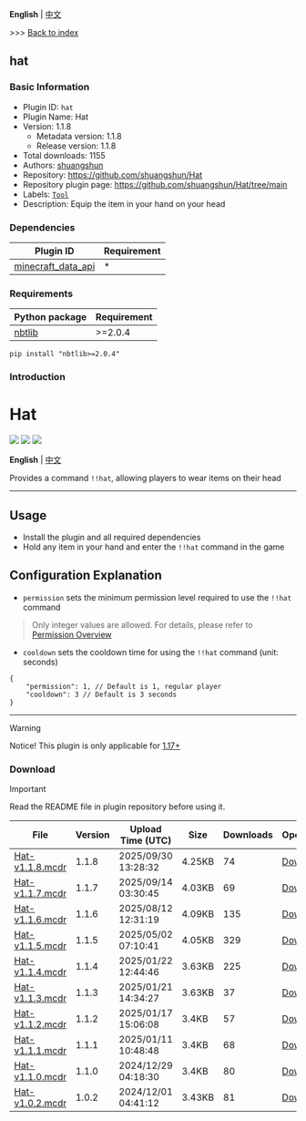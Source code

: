**English** | [中文](readme-zh_cn.md)

\>\>\> [Back to index](/readme.md)

## hat

### Basic Information

- Plugin ID: `hat`
- Plugin Name: Hat
- Version: 1.1.8
  - Metadata version: 1.1.8
  - Release version: 1.1.8
- Total downloads: 1155
- Authors: [shuangshun](https://github.com/shuangshun)
- Repository: https://github.com/shuangshun/Hat
- Repository plugin page: https://github.com/shuangshun/Hat/tree/main
- Labels: [`Tool`](/labels/tool/readme.md)
- Description: Equip the item in your hand on your head

### Dependencies

| Plugin ID | Requirement |
| --- | --- |
| [minecraft_data_api](/plugins/minecraft_data_api/readme.md) | * |

### Requirements

| Python package | Requirement |
| --- | --- |
| [nbtlib](https://pypi.org/project/nbtlib) | \>=2.0.4 |

```
pip install "nbtlib>=2.0.4"
```

### Introduction

# Hat

[![](https://img.shields.io/github/v/release/shuangshun/Hat)](https://github.com/shuangshun/Hat/releases)
[![](https://shields.io/github/downloads/shuangshun/Hat/total)](https://github.com/MrXiaoM/shuangshun/Hat)
[![](https://img.shields.io/github/stars/shuangshun/Hat)](https://github.com/shuangshun/Hat)

**English** | [中文](https://github.com/shuangshun/Hat/tree/main/README_zh_cn.md)

Provides a command `!!hat`, allowing players to wear items on their head

---

## Usage

- Install the plugin and all required dependencies
- Hold any item in your hand and enter the `!!hat` command in the game

## Configuration Explanation

- `permission` sets the minimum permission level required to use the `!!hat` command
> Only integer values are allowed. For details, please refer to [Permission Overview](https://docs.mcdreforged.com/en/latest/permission.html#overview)

- `cooldown` sets the cooldown time for using the `!!hat` command (unit: seconds)

```json5
{
    "permission": 1, // Default is 1, regular player
    "cooldown": 3 // Default is 3 seconds
}
```

------

> [!Warning]
> Notice! This plugin is only applicable for [1.17+](https://minecraft.wiki/w/Commands/item#History)

### Download

> [!IMPORTANT]
> Read the README file in plugin repository before using it.

| File | Version | Upload Time (UTC) | Size | Downloads | Operations |
| --- | --- | --- | --- | --- | --- |
| [Hat-v1.1.8.mcdr](https://github.com/shuangshun/Hat/releases/tag/v1.1.8) | 1.1.8 | 2025/09/30 13:28:32 | 4.25KB | 74 | [Download](https://github.com/shuangshun/Hat/releases/download/v1.1.8/Hat-v1.1.8.mcdr) |
| [Hat-v1.1.7.mcdr](https://github.com/shuangshun/Hat/releases/tag/v1.1.7) | 1.1.7 | 2025/09/14 03:30:45 | 4.03KB | 69 | [Download](https://github.com/shuangshun/Hat/releases/download/v1.1.7/Hat-v1.1.7.mcdr) |
| [Hat-v1.1.6.mcdr](https://github.com/shuangshun/Hat/releases/tag/v1.1.6) | 1.1.6 | 2025/08/12 12:31:19 | 4.09KB | 135 | [Download](https://github.com/shuangshun/Hat/releases/download/v1.1.6/Hat-v1.1.6.mcdr) |
| [Hat-v1.1.5.mcdr](https://github.com/shuangshun/Hat/releases/tag/v1.1.5) | 1.1.5 | 2025/05/02 07:10:41 | 4.05KB | 329 | [Download](https://github.com/shuangshun/Hat/releases/download/v1.1.5/Hat-v1.1.5.mcdr) |
| [Hat-v1.1.4.mcdr](https://github.com/shuangshun/Hat/releases/tag/v1.1.4) | 1.1.4 | 2025/01/22 12:44:46 | 3.63KB | 225 | [Download](https://github.com/shuangshun/Hat/releases/download/v1.1.4/Hat-v1.1.4.mcdr) |
| [Hat-v1.1.3.mcdr](https://github.com/shuangshun/Hat/releases/tag/v1.1.3) | 1.1.3 | 2025/01/21 14:34:27 | 3.63KB | 37 | [Download](https://github.com/shuangshun/Hat/releases/download/v1.1.3/Hat-v1.1.3.mcdr) |
| [Hat-v1.1.2.mcdr](https://github.com/shuangshun/Hat/releases/tag/v1.1.2) | 1.1.2 | 2025/01/17 15:06:08 | 3.4KB | 57 | [Download](https://github.com/shuangshun/Hat/releases/download/v1.1.2/Hat-v1.1.2.mcdr) |
| [Hat-v1.1.1.mcdr](https://github.com/shuangshun/Hat/releases/tag/v1.1.1) | 1.1.1 | 2025/01/11 10:48:48 | 3.4KB | 68 | [Download](https://github.com/shuangshun/Hat/releases/download/v1.1.1/Hat-v1.1.1.mcdr) |
| [Hat-v1.1.0.mcdr](https://github.com/shuangshun/Hat/releases/tag/v1.1.0) | 1.1.0 | 2024/12/29 04:18:30 | 3.4KB | 80 | [Download](https://github.com/shuangshun/Hat/releases/download/v1.1.0/Hat-v1.1.0.mcdr) |
| [Hat-v1.0.2.mcdr](https://github.com/shuangshun/Hat/releases/tag/v1.0.2) | 1.0.2 | 2024/12/01 04:41:12 | 3.43KB | 81 | [Download](https://github.com/shuangshun/Hat/releases/download/v1.0.2/Hat-v1.0.2.mcdr) |

